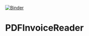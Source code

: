 [![Binder](https://mybinder.org/badge_logo.svg)](https://mybinder.org/v2/gh/lzl257/PDFInvoiceReader/master?filepath=main.ipynb)


# PDFInvoiceReader